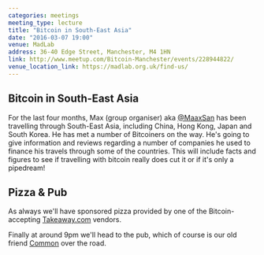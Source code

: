 ```yaml
---
categories: meetings
meeting_type: lecture
title: "Bitcoin in South-East Asia"
date: "2016-03-07 19:00"
venue: MadLab
address: 36-40 Edge Street, Manchester, M4 1HN
link: http://www.meetup.com/Bitcoin-Manchester/events/228944822/
venue_location_link: https://madlab.org.uk/find-us/
---
```


## Bitcoin in South-East Asia

For the last four months, Max (group organiser) aka [@MaaxSan][@MaaxSan] has been travelling through South-East Asia, including China, Hong Kong, Japan and South Korea. He has met a number of Bitcoiners on the way. He's going to give information and reviews regarding a number of companies he used to finance his travels through some of the countries. This will include facts and figures to see if travelling with bitcoin really does cut it or if it's only a pipedream!

## Pizza & Pub

As always we'll have sponsored pizza provided by one of the Bitcoin-accepting [Takeaway.com][takeaway] vendors.

Finally at around 9pm we'll head to the pub, which of course is our old friend [Common][common] over the road.

[@MaaxSan]: https://twitter.com/MaaxSan
[takeaway]: http://www.takeaway.com/
[common]: http://www.aplacecalledcommon.co.uk

